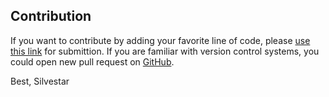 ## Contribution

If you want to contribute by adding your favorite line of code, please [use this link] for submittion. If you are familiar with version control systems, you could open new pull request on [GitHub].

Best,
Silvestar

[use this link]: https://cld.silvestar.codes/commit/
[GitHub]: https://github.com/maliMirkec/code-line-daily

